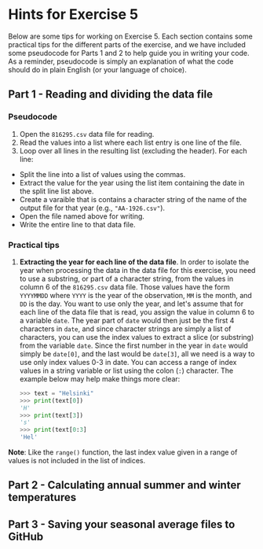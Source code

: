# Hints for Exercise 5
Below are some tips for working on Exercise 5.
Each section contains some practical tips for the different parts of the exercise, and we have included some pseudocode for Parts 1 and 2 to help guide you in writing your code.
As a reminder, pseudocode is simply an explanation of what the code should do in plain English (or your language of choice).

## Part 1 - Reading and dividing the data file
### Pseudocode
1. Open the `816295.csv` data file for reading.
2. Read the values into a list where each list entry is one line of the file.
3. Loop over all lines in the resulting list (excluding the header). For each line:
  - Split the line into a list of values using the commas.
  - Extract the value for the year using the list item containing the date in the split line list above.
  - Create a varaible that is contains a character string of the name of the output file for that year (e.g., `"AA-1926.csv"`).
  - Open the file named above for writing.
  - Write the entire line to that data file.

### Practical tips
1. **Extracting the year for each line of the data file**.
In order to isolate the year when processing the data in the data file for this exercise, you need to use a substring, or part of a character string, from the values in column 6 of the `816295.csv` data file.
Those values have the form `YYYYMMDD` where `YYYY` is the year of the observation, `MM` is the month, and `DD` is the day.
You want to use only the year, and let's assume that for each line of the data file that is read, you assign the value in column 6 to a variable `date`.
The year part of `date` would then just be the first 4 characters in `date`, and since character strings are simply a list of characters, you can use the index values to extract a slice (or substring) from the variable `date`.
Since the first number in the year in `date` would simply be `date[0]`, and the last would be `date[3]`, all we need is a way to use only index values 0-3 in date.
You can access a range of index values in a string variable or list using the colon (`:`) character.
The example below may help make things more clear:

    ```python
    >>> text = "Helsinki"
    >>> print(text[0])
    'H'
    >>> print(text[3])
    's'
    >>> print(text[0:3]
    'Hel'
    ```
**Note**: Like the `range()` function, the last index value given in a range of values is not included in the list of indices.

## Part 2 - Calculating annual summer and winter temperatures

## Part 3 - Saving your seasonal average files to GitHub

